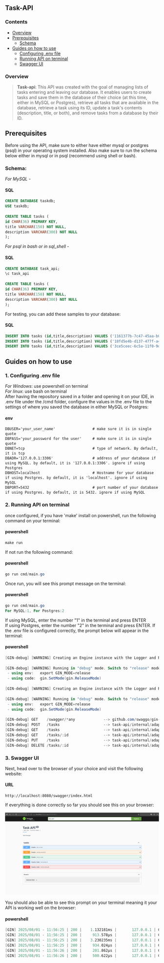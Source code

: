 <h2>Task-API</h2>

### Contents
- [Overview](#overview)
- [Prerequisites](#prerequisites)
  - [Schema](#schema)
- [Guides on how to use](#guides-on-how-to-use)
  - [Configuring .env file](#1-env-file-configuring)
  - [Running API on terminal](#2-running-api-on-terminal)
  - [Swagger UI](#3-swagger-ui)

### Overview <br>
> **Task-api**: This API was created with the goal of managing lists of tasks entering and leaving our database. It enables users 
> to create tasks and save them in the database of their choice (at this time, either in MySQL or Postgres), retrieve all tasks that are available 
> in the database, retrieve a task using its ID, update a task's contents (description, title, or both), and remove tasks from a database by their ID.

## Prerequisites <br>
Before using the API, make sure to either have either mysql or postgres (psql) in your operating system installed. Also make sure to run the schema below either in mysql
or in psql (recommend using shell or bash). <br>
### Schema: <br>
*For MySQL* - <br>
#### SQL
```sql
CREATE DATABASE taskdb;
USE taskdb;

CREATE TABLE tasks (
id CHAR(36) PRIMARY KEY,
title VARCHAR(150) NOT NULL,
description VARCHAR(300) NOT NULL
);
```
*For psql in bash or in sql_shell* -<br>
#### SQL
```sql
CREATE DATABASE task_api;
\c task_api

CREATE TABLE tasks (
id CHAR(36) PRIMARY KEY,
title VARCHAR(150) NOT NULL,
description VARCHAR(300) NOT NULL
);
```
For testing, you can add these samples to your database: <br>
#### SQL
```sql
INSERT INTO tasks (id,title,description) VALUES ('1161377b-7c47-45aa-b087-1a9b08423021','test1','testing123');
INSERT INTO tasks (id,title,description) VALUES ('18fd5e4b-d137-477f-a499-06ef11859292','test2','testing456');
INSERT INTO tasks (id,title,description) VALUES ('3ce5ceec-6c5a-11f0-9dac-68ecc56cca7d','test3','testing789');
```

## Guides on how to use<br>
### 1. Configuring .env file
*For Windows*: use powershell on terminal<br>
*For linux*: use bash on terminal<br>
After having the repository saved in a folder and opening it on your IDE, in .env file under the /cmd folder, configure the values in the .env file to the settings of where you saved the database in either MySQL or Postgres: <br>
#### env
```env
DBUSER='your_user_name'                 # make sure it is in single quote
DBPASS='your_password for the user'     # make sure it is in single quote
DBNET=tcp                               # type of network. By default, it is tcp
DBADR='127.0.0.1:3306'                  # address of your database if using MySQL. by default, it is '127.0.0.1:3306'. ignore if using Postgres
DBHOST=localhost                        # Hostname for your database if using Postgres. by default, it is 'localhost'. ignore if using MySQL
DBPORT=5432                             # port number of your database if using Postgres. by default, it is 5432. ignore if using MySQL
```

### 2. Running API on terminal
once configured, if you have 'make' install on powershell, run the following command on your terminal:<br>
#### powershell
```powershell
make run
```
If not run the following command: <br>
#### powershell
```powershell
go run cmd/main.go
```
Once run, you will see this prompt message on the terminal:<br>
#### powershell
```powershell
go run cmd/main.go
For MySQL:1, For Postgres:2
```
If using MySQL, enter the number "1" in the terminal and press ENTER<br>
If using Postgres, enter the number "2" in the terminal and press ENTER. If the .env file is configured correctly, the prompt below will appear in the terminal: <br>
#### powershell
```powershell
[GIN-debug] [WARNING] Creating an Engine instance with the Logger and Recovery middleware already attached.

[GIN-debug] [WARNING] Running in "debug" mode. Switch to "release" mode in production.
 - using env:   export GIN_MODE=release
 - using code:  gin.SetMode(gin.ReleaseMode)

[GIN-debug] [WARNING] Creating an Engine instance with the Logger and Recovery middleware already attached.

[GIN-debug] [WARNING] Running in "debug" mode. Switch to "release" mode in production.
 - using env:   export GIN_MODE=release
 - using code:  gin.SetMode(gin.ReleaseMode)

[GIN-debug] GET    /swagger/*any             --> github.com/swaggo/gin-swagger.CustomWrapHandler.func1 (3 handlers)
[GIN-debug] POST   /tasks                    --> task-api/internal/adapter/inbound/http.HTTPHandler.CreateTask-fm (3 handlers)
[GIN-debug] GET    /tasks                    --> task-api/internal/adapter/inbound/http.HTTPHandler.GetAll-fm (3 handlers)
[GIN-debug] GET    /tasks/:id                --> task-api/internal/adapter/inbound/http.HTTPHandler.GetByID-fm (3 handlers)
[GIN-debug] PUT    /tasks                    --> task-api/internal/adapter/inbound/http.HTTPHandler.UpdateTask-fm (3 handlers)
[GIN-debug] DELETE /tasks/:id                --> task-api/internal/adapter/inbound/http.HTTPHandler.Delete-fm (3 handlers)
```

### 3. Swagger UI
Next, head over to the browser of your choice and visit the following website:<br>
#### URL
```url
http://localhost:8080/swagger/index.html
```

If everything is done correctly so far you should see this on your browser:<br><br>
<img src="images/diagram.png" alt="Architecture Diagram" width="1000"/>

You should also be able to see this prompt on your terminal meaning it your API is working well on the browser:<br>
#### powershell
```powershell
[GIN] 2025/08/01 - 11:56:25 | 200 |    1.132181ms |       127.0.0.1 | GET      "/swagger/index.html"
[GIN] 2025/08/01 - 11:56:25 | 200 |     913.578µs |       127.0.0.1 | GET      "/swagger/swagger-ui.css"
[GIN] 2025/08/01 - 11:56:25 | 200 |    3.230235ms |       127.0.0.1 | GET      "/swagger/swagger-ui-bundle.js"
[GIN] 2025/08/01 - 11:56:25 | 200 |     934.024µs |       127.0.0.1 | GET      "/swagger/swagger-ui-standalone-preset.js"
[GIN] 2025/08/01 - 11:56:26 | 200 |     201.862µs |       127.0.0.1 | GET      "/swagger/favicon-16x16.png"
[GIN] 2025/08/01 - 11:56:26 | 200 |     500.622µs |       127.0.0.1 | GET      "/swagger/doc.json"
``` 